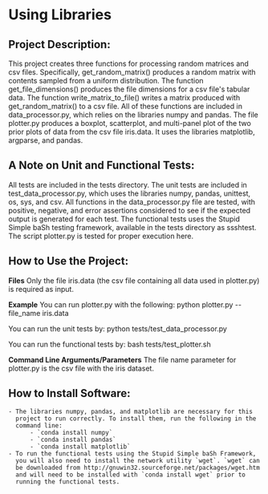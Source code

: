 # Using Libraries

## Project Description:
This project creates three functions for processing random matrices
and csv files. Specifically, get_random_matrix() produces a random
matrix with contents sampled from a uniform distribution. The function
get_file_dimensions() produces the file dimensions for a csv file's 
tabular data. The function write_matrix_to_file() writes a matrix
produced with get_random_matrix() to a csv file. All of these
functions are included in data_processor.py, which relies on the
libraries numpy and pandas. The file plotter.py produces a boxplot,
scatterplot, and multi-panel plot of the two prior plots of data
from the csv file iris.data. It uses the libraries matplotlib,
argparse, and pandas.

## A Note on Unit and Functional Tests:
All tests are included in the tests directory. The unit tests are
included in test_data_processor.py, which uses the libraries numpy,
pandas, unittest, os, sys, and csv. All functions in the 
data_processor.py file are tested, with positive, negative, and error
assertions considered to see if the expected output is generated
for each test. The functional tests uses the Stupid Simple baSh
testing framework, available in the tests directory as ssshtest.
The script plotter.py is tested for proper execution here.

## How to Use the Project:

**Files**
Only the file iris.data (the csv file containing all data used in 
plotter.py) is required as input.

**Example**
You can run plotter.py with the following:
python plotter.py --file_name iris.data

You can run the unit tests by:
python tests/test_data_processor.py

You can run the functional tests by:
bash tests/test_plotter.sh

**Command Line Arguments/Parameters**
The file name parameter for plotter.py is the csv file with the iris
dataset.

## How to Install Software:
    - The libraries numpy, pandas, and matplotlib are necessary for this
      project to run correctly. To install them, run the following in the
      command line:
          - `conda install numpy`
          - `conda install pandas`
          - `conda install matplotlib`
    - To run the functional tests using the Stupid Simple baSh Framework,
      you will also need to install the network utility `wget`. `wget` can
      be downloaded from http://gnuwin32.sourceforge.net/packages/wget.htm
      and will need to be installed with `conda install wget` prior to 
      running the functional tests.
